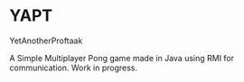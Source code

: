 YAPT
====

YetAnotherProftaak

A Simple Multiplayer Pong game made in Java using RMI for communication. Work in progress. 
